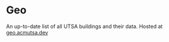 # Geo

An up-to-date list of all UTSA buildings and their data. Hosted at [geo.acmutsa.dev](https://geo.acmutsa.dev)
